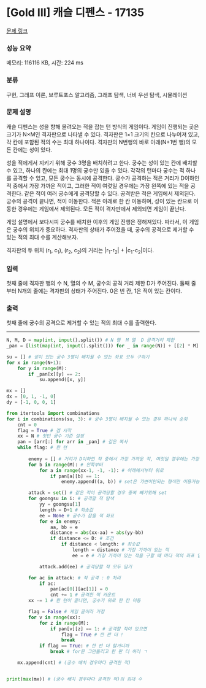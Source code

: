 # [Gold III] 캐슬 디펜스 - 17135 

[문제 링크](https://www.acmicpc.net/problem/17135) 

### 성능 요약

메모리: 116116 KB, 시간: 224 ms

### 분류

구현, 그래프 이론, 브루트포스 알고리즘, 그래프 탐색, 너비 우선 탐색, 시뮬레이션

### 문제 설명

<p>캐슬 디펜스는 성을 향해 몰려오는 적을 잡는 턴 방식의 게임이다. 게임이 진행되는 곳은 크기가 N×M인 격자판으로 나타낼 수 있다. 격자판은 1×1 크기의 칸으로 나누어져 있고, 각 칸에 포함된 적의 수는 최대 하나이다. 격자판의 N번행의 바로 아래(N+1번 행)의 모든 칸에는 성이 있다.</p>

<p>성을 적에게서 지키기 위해 궁수 3명을 배치하려고 한다. 궁수는 성이 있는 칸에 배치할 수 있고, 하나의 칸에는 최대 1명의 궁수만 있을 수 있다. 각각의 턴마다 궁수는 적 하나를 공격할 수 있고, 모든 궁수는 동시에 공격한다. 궁수가 공격하는 적은 거리가 D이하인 적 중에서 가장 가까운 적이고, 그러한 적이 여럿일 경우에는 가장 왼쪽에 있는 적을 공격한다. 같은 적이 여러 궁수에게 공격당할 수 있다. 공격받은 적은 게임에서 제외된다. 궁수의 공격이 끝나면, 적이 이동한다. 적은 아래로 한 칸 이동하며, 성이 있는 칸으로 이동한 경우에는 게임에서 제외된다. 모든 적이 격자판에서 제외되면 게임이 끝난다. </p>

<p>게임 설명에서 보다시피 궁수를 배치한 이후의 게임 진행은 정해져있다. 따라서, 이 게임은 궁수의 위치가 중요하다. 격자판의 상태가 주어졌을 때, 궁수의 공격으로 제거할 수 있는 적의 최대 수를 계산해보자.</p>

<p>격자판의 두 위치 (r<sub>1</sub>, c<sub>1</sub>), (r<sub>2</sub>, c<sub>2</sub>)의 거리는 |r<sub>1</sub>-r<sub>2</sub>| + |c<sub>1</sub>-c<sub>2</sub>|이다.</p>

### 입력 

 <p>첫째 줄에 격자판 행의 수 N, 열의 수 M, 궁수의 공격 거리 제한 D가 주어진다. 둘째 줄부터 N개의 줄에는 격자판의 상태가 주어진다. 0은 빈 칸, 1은 적이 있는 칸이다.</p>

### 출력 

 <p>첫째 줄에 궁수의 공격으로 제거할 수 있는 적의 최대 수를 출력한다.</p>

---
```python
N, M, D = map(int, input().split()) # N 행  M 열  D 공격거리 제한
_pan = [list(map(int, input().split())) for _ in range(N)] + [[2] * M] # N행 성 2

su = [] # 성이 있는 궁수 3명이 배치될 수 있는 좌표 모두 구하기
for x in range(N+1):
    for y in range(M):
        if _pan[x][y] == 2:
            su.append([x, y])

mx = []
dx = [0, 1, -1, 0]
dy = [-1, 0, 0, 1]

from itertools import combinations
for i in combinations(su, 3): # 궁수 3명이 배치될 수 있는 경우 하나씩 순회
    cnt = 0
    flag = True # 겜 시작
    xx = N # 첫턴 궁수 기준 설정
    pan = [arr[:] for arr in _pan] # 깊은 복사 
    while flag: # 한 턴
    
        enemy = [] # 거리가 D이하인 적 중에서 가장 가까운 적, 여럿일 경우에는 가장 왼쪽에 있는 적 
        for b in range(M): # 왼쪽부터
            for a in range(xx-1, -1, -1): # 아래에서부터 위로 
                if pan[a][b] == 1:
                    enemy.append((a, b)) # set은 가변이안되는 형식만 이용가능->튜플

        attack = set() # 같은 적이 공격당할 경우 중복 빼기위해 set
        for goongsu in i: # 공격할 적 탐색
            yy = goongsu[1] 
            length = D+1 # 최솟값
            ee = None # 궁수가 잡을 적 좌표
            for e in enemy:
                aa, bb = e
                distance = abs(xx-aa) + abs(yy-bb)
                if distance <= D: # 조건
                    if distance < length: # 최솟값
                        length = distance # 가장 가까이 있는 적
                        ee = e # 가장 가까이 있는 적을 구할 때 마다 적의 좌표 업데이트

            attack.add(ee) # 공격당할 적 모두 담기

        for ac in attack: # 적 공격 : 0 처리
            if ac:
                pan[ac[0]][ac[1]] = 0
                cnt += 1 # 공격한 적 카운트
        xx -= 1 # 한 턴이 끝나면, 궁수가 위로 한 칸 이동

        flag = False # 게임 끝이라 가정
        for v in range(xx): 
            for z in range(M):
                if pan[v][z] == 1: # 공격할 적이 있으면
                    flag = True # 한 판 더 !
                    break 
            if flag == True: # 한 판 더 할거니까
                break # for문 그만돌리고 한 판 더 하러 ㄱ

    mx.append(cnt) # (궁수 배치 경우마다 공격한 적)


print(max(mx)) # (궁수 배치 경우마다 공격한 적)의 최대 수
```
